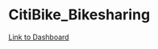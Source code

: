 # CitiBike_Bikesharing

[Link to Dashboard](https://public.tableau.com/profile/robert.wehrmeyer#!/vizhome/CitiBike_Bikesharing_Analysis/CitiBike_Story)

